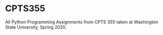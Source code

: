 # CPTS355
All Python Programming Assignments from CPTS 355 taken at Washington State University, Spring 2020.
